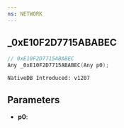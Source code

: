 ```yaml
---
ns: NETWORK
---
```

## _0xE10F2D7715ABABEC

```c
// 0xE10F2D7715ABABEC
Any _0xE10F2D7715ABABEC(Any p0);
```

```
NativeDB Introduced: v1207
```

## Parameters
* **p0**:
